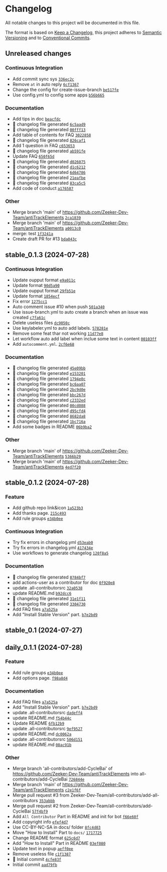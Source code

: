 # Changelog

All notable changes to this project will be documented in this file.

The format is based on [Keep a Changelog](https://keepachangelog.com/en/1.0.0/), this project adheres to [Semantic Versioning](https://semver.org/spec/v2.0.0.html) and to [Conventional Commits](https://www.conventionalcommits.org/en/v1.0.0/).

## Unreleased changes

### Continuous Integration
- Add commit sync sys [`336ec2c`](https://github.com/Zeeker-Dev-Team/antiTrackElements/commit/336ec2c)
- Remove `at` in auto reply [`6cf1367`](https://github.com/Zeeker-Dev-Team/antiTrackElements/commit/6cf1367)
- Change the config for create-issue-branch [`be517fe`](https://github.com/Zeeker-Dev-Team/antiTrackElements/commit/be517fe)
- Use config.yml to config some apps [`b56b665`](https://github.com/Zeeker-Dev-Team/antiTrackElements/commit/b56b665)

### Documentation
- Add tips in doc [`beacfdc`](https://github.com/Zeeker-Dev-Team/antiTrackElements/commit/beacfdc)
- :robot: changelog file generated [`6c5aad9`](https://github.com/Zeeker-Dev-Team/antiTrackElements/commit/6c5aad9)
- :robot: changelog file generated [`00fff13`](https://github.com/Zeeker-Dev-Team/antiTrackElements/commit/00fff13)
- Add table of contents for FAQ [`3022858`](https://github.com/Zeeker-Dev-Team/antiTrackElements/commit/3022858)
- :robot: changelog file generated [`826caf1`](https://github.com/Zeeker-Dev-Team/antiTrackElements/commit/826caf1)
- Add 1 question in FAQ [`c653653`](https://github.com/Zeeker-Dev-Team/antiTrackElements/commit/c653653)
- :robot: changelog file generated [`ab591fe`](https://github.com/Zeeker-Dev-Team/antiTrackElements/commit/ab591fe)
- Update FAQ [`650f65d`](https://github.com/Zeeker-Dev-Team/antiTrackElements/commit/650f65d)
- :robot: changelog file generated [`d026075`](https://github.com/Zeeker-Dev-Team/antiTrackElements/commit/d026075)
- :robot: changelog file generated [`d1c6212`](https://github.com/Zeeker-Dev-Team/antiTrackElements/commit/d1c6212)
- :robot: changelog file generated [`6d64786`](https://github.com/Zeeker-Dev-Team/antiTrackElements/commit/6d64786)
- :robot: changelog file generated [`21eafbe`](https://github.com/Zeeker-Dev-Team/antiTrackElements/commit/21eafbe)
- :robot: changelog file generated [`83ca5c5`](https://github.com/Zeeker-Dev-Team/antiTrackElements/commit/83ca5c5)
- Add code of conduct [`a176587`](https://github.com/Zeeker-Dev-Team/antiTrackElements/commit/a176587)

### Other
- Merge branch 'main' of https://github.com/Zeeker-Dev-Team/antiTrackElements [`2ca1839`](https://github.com/Zeeker-Dev-Team/antiTrackElements/commit/2ca1839)
- Merge branch 'main' of https://github.com/Zeeker-Dev-Team/antiTrackElements [`a0013c0`](https://github.com/Zeeker-Dev-Team/antiTrackElements/commit/a0013c0)
- merge: test [`1f3241a`](https://github.com/Zeeker-Dev-Team/antiTrackElements/commit/1f3241a)
- Create draft PR for #13 [`bda043c`](https://github.com/Zeeker-Dev-Team/antiTrackElements/commit/bda043c)

## stable_0.1.3 (2024-07-28)

### Continuous Integration
- Update oupput format [`e9a011c`](https://github.com/Zeeker-Dev-Team/antiTrackElements/commit/e9a011c)
- Update format [`90d5a90`](https://github.com/Zeeker-Dev-Team/antiTrackElements/commit/90d5a90)
- Update oupput format [`29fb51e`](https://github.com/Zeeker-Dev-Team/antiTrackElements/commit/29fb51e)
- Update format [`1854ecf`](https://github.com/Zeeker-Dev-Team/antiTrackElements/commit/1854ecf)
- Fix error [`1275cc1`](https://github.com/Zeeker-Dev-Team/antiTrackElements/commit/1275cc1)
- Auto comment issue #10 when push [`501a340`](https://github.com/Zeeker-Dev-Team/antiTrackElements/commit/501a340)
- Use issue-branch.yml to auto create a branch when an issue was created [`c7fa61c`](https://github.com/Zeeker-Dev-Team/antiTrackElements/commit/c7fa61c)
- Delete useless files [`dc9050c`](https://github.com/Zeeker-Dev-Team/antiTrackElements/commit/dc9050c)
- Use keylabeler.yml to auto add labels. [`578281e`](https://github.com/Zeeker-Dev-Team/antiTrackElements/commit/578281e)
- Remove some feat thar not working [`11d77e8`](https://github.com/Zeeker-Dev-Team/antiTrackElements/commit/11d77e8)
- Let workflow auto add label when inclue some text in content [`00103ff`](https://github.com/Zeeker-Dev-Team/antiTrackElements/commit/00103ff)
- Add `autocomment.yml`. [`2cf6e68`](https://github.com/Zeeker-Dev-Team/antiTrackElements/commit/2cf6e68)

### Documentation
- :robot: changelog file generated [`45e09bb`](https://github.com/Zeeker-Dev-Team/antiTrackElements/commit/45e09bb)
- :robot: changelog file generated [`e153201`](https://github.com/Zeeker-Dev-Team/antiTrackElements/commit/e153201)
- :robot: changelog file generated [`1794e0c`](https://github.com/Zeeker-Dev-Team/antiTrackElements/commit/1794e0c)
- :robot: changelog file generated [`bc6aa07`](https://github.com/Zeeker-Dev-Team/antiTrackElements/commit/bc6aa07)
- :robot: changelog file generated [`2bc9d0e`](https://github.com/Zeeker-Dev-Team/antiTrackElements/commit/2bc9d0e)
- :robot: changelog file generated [`bbc267d`](https://github.com/Zeeker-Dev-Team/antiTrackElements/commit/bbc267d)
- :robot: changelog file generated [`c2332ed`](https://github.com/Zeeker-Dev-Team/antiTrackElements/commit/c2332ed)
- :robot: changelog file generated [`00cd088`](https://github.com/Zeeker-Dev-Team/antiTrackElements/commit/00cd088)
- :robot: changelog file generated [`d95cfd4`](https://github.com/Zeeker-Dev-Team/antiTrackElements/commit/d95cfd4)
- :robot: changelog file generated [`8682da8`](https://github.com/Zeeker-Dev-Team/antiTrackElements/commit/8682da8)
- :robot: changelog file generated [`1bc716a`](https://github.com/Zeeker-Dev-Team/antiTrackElements/commit/1bc716a)
- Add some badges in README [`06b9ba2`](https://github.com/Zeeker-Dev-Team/antiTrackElements/commit/06b9ba2)

### Other
- Merge branch 'main' of https://github.com/Zeeker-Dev-Team/antiTrackElements [`5366b29`](https://github.com/Zeeker-Dev-Team/antiTrackElements/commit/5366b29)
- Merge branch 'main' of https://github.com/Zeeker-Dev-Team/antiTrackElements [`4ed7f20`](https://github.com/Zeeker-Dev-Team/antiTrackElements/commit/4ed7f20)

## stable_0.1.2 (2024-07-28)

### Feature
- Add github repo link&icon [`1a523b3`](https://github.com/Zeeker-Dev-Team/antiTrackElements/commit/1a523b3)
- Add thanks page. [`215c493`](https://github.com/Zeeker-Dev-Team/antiTrackElements/commit/215c493)
- Add rule groups [`e34b0ee`](https://github.com/Zeeker-Dev-Team/antiTrackElements/commit/e34b0ee)

### Continuous Integration
- Try fix errors in changelog.yml [`d53eab0`](https://github.com/Zeeker-Dev-Team/antiTrackElements/commit/d53eab0)
- Try fix errors in changelog.yml [`417434e`](https://github.com/Zeeker-Dev-Team/antiTrackElements/commit/417434e)
- Use workflows to generate changelog [`120f8a5`](https://github.com/Zeeker-Dev-Team/antiTrackElements/commit/120f8a5)

### Documentation
- :robot: changelog file generated [`8784bf7`](https://github.com/Zeeker-Dev-Team/antiTrackElements/commit/8784bf7)
- add actions-user as a contributor for doc [`0f920e8`](https://github.com/Zeeker-Dev-Team/antiTrackElements/commit/0f920e8)
- update .all-contributorsrc [`32a0538`](https://github.com/Zeeker-Dev-Team/antiTrackElements/commit/32a0538)
- update README.md [`b92dcc6`](https://github.com/Zeeker-Dev-Team/antiTrackElements/commit/b92dcc6)
- :robot: changelog file generated [`31e1f11`](https://github.com/Zeeker-Dev-Team/antiTrackElements/commit/31e1f11)
- :robot: changelog file generated [`3304730`](https://github.com/Zeeker-Dev-Team/antiTrackElements/commit/3304730)
- Add FAQ files [`a7a525a`](https://github.com/Zeeker-Dev-Team/antiTrackElements/commit/a7a525a)
- Add "Install Stable Version" part. [`b7e2bd9`](https://github.com/Zeeker-Dev-Team/antiTrackElements/commit/b7e2bd9)

## stable_0.1 (2024-07-27)

## daily_0.1.1 (2024-07-28)

### Feature
- Add rule groups [`e34b0ee`](https://github.com/Zeeker-Dev-Team/antiTrackElements/commit/e34b0ee)
- Add options page. [`f98a8d4`](https://github.com/Zeeker-Dev-Team/antiTrackElements/commit/f98a8d4)

### Documentation
- Add FAQ files [`a7a525a`](https://github.com/Zeeker-Dev-Team/antiTrackElements/commit/a7a525a)
- Add "Install Stable Version" part. [`b7e2bd9`](https://github.com/Zeeker-Dev-Team/antiTrackElements/commit/b7e2bd9)
- update .all-contributorsrc [`dadeff4`](https://github.com/Zeeker-Dev-Team/antiTrackElements/commit/dadeff4)
- update README.md [`f54b44c`](https://github.com/Zeeker-Dev-Team/antiTrackElements/commit/f54b44c)
- Update README [`6fb12b9`](https://github.com/Zeeker-Dev-Team/antiTrackElements/commit/6fb12b9)
- update .all-contributorsrc [`9ef9527`](https://github.com/Zeeker-Dev-Team/antiTrackElements/commit/9ef9527)
- update README.md [`dc0062a`](https://github.com/Zeeker-Dev-Team/antiTrackElements/commit/dc0062a)
- update .all-contributorsrc [`506d151`](https://github.com/Zeeker-Dev-Team/antiTrackElements/commit/506d151)
- update README.md [`08ac91b`](https://github.com/Zeeker-Dev-Team/antiTrackElements/commit/08ac91b)

### Other
- Merge branch 'all-contributors/add-CycleBai' of https://github.com/Zeeker-Dev-Team/antiTrackElements into all-contributors/add-CycleBai [`726844e`](https://github.com/Zeeker-Dev-Team/antiTrackElements/commit/726844e)
- Merge branch 'main' of https://github.com/Zeeker-Dev-Team/antiTrackElements [`c2e1f6f`](https://github.com/Zeeker-Dev-Team/antiTrackElements/commit/c2e1f6f)
- Merge pull request #3 from Zeeker-Dev-Team/all-contributors/add-all-contributors [`353abbb`](https://github.com/Zeeker-Dev-Team/antiTrackElements/commit/353abbb)
- Merge pull request #2 from Zeeker-Dev-Team/all-contributors/add-CycleBai [`57f4bf9`](https://github.com/Zeeker-Dev-Team/antiTrackElements/commit/57f4bf9)
- Add `All Contributor` Part in README and init for bot [`f66e60f`](https://github.com/Zeeker-Dev-Team/antiTrackElements/commit/f66e60f)
- Add copyright info [`efef4d7`](https://github.com/Zeeker-Dev-Team/antiTrackElements/commit/efef4d7)
- Use CC-BY-NC-SA in docs/ folder [`8fc4d03`](https://github.com/Zeeker-Dev-Team/antiTrackElements/commit/8fc4d03)
- Move "How to Install" Part to `docs/` [`1717725`](https://github.com/Zeeker-Dev-Team/antiTrackElements/commit/1717725)
- Change README format [`625c6d7`](https://github.com/Zeeker-Dev-Team/antiTrackElements/commit/625c6d7)
- Add "How to Install" Part in README [`03ef080`](https://github.com/Zeeker-Dev-Team/antiTrackElements/commit/03ef080)
- Update text in popup [`aeff0ee`](https://github.com/Zeeker-Dev-Team/antiTrackElements/commit/aeff0ee)
- Remove useless file [`c1f1387`](https://github.com/Zeeker-Dev-Team/antiTrackElements/commit/c1f1387)
- :tada: Initial commit [`4cfe83f`](https://github.com/Zeeker-Dev-Team/antiTrackElements/commit/4cfe83f)
- Initial commit [`aad79fb`](https://github.com/Zeeker-Dev-Team/antiTrackElements/commit/aad79fb)

